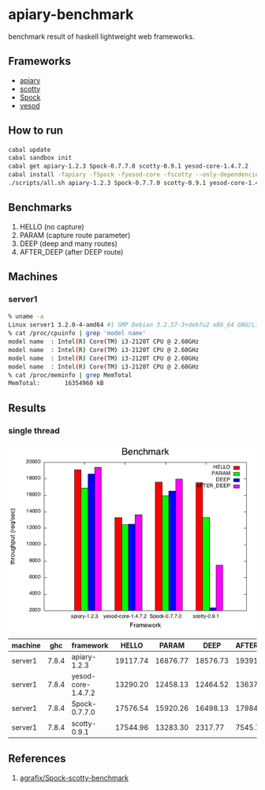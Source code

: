 apiary-benchmark
===
benchmark result of haskell lightweight web frameworks.

Frameworks
---
* [apiary](src/apiary.hs)
* [scotty](src/scotty.hs)
* [Spock](src/Spock.hs)
* [yesod](src/yesod.hs)

How to run
---
```.sh
cabal update
cabal sandbox init
cabal get apiary-1.2.3 Spock-0.7.7.0 scotty-0.9.1 yesod-core-1.4.7.2
cabal install -fapiary -fSpock -fyesod-core -fscotty --only-dependencies
./scripts/all.sh apiary-1.2.3 Spock-0.7.7.0 scotty-0.9.1 yesod-core-1.4.7.2
```

Benchmarks
---
1. HELLO (no capture)
2. PARAM (capture route parameter)
3. DEEP  (deep and many routes)
3. AFTER_DEEP (after DEEP route)

Machines
---

### server1

```.sh
% uname -a
Linux server1 3.2.0-4-amd64 #1 SMP Debian 3.2.57-3+deb7u2 x86_64 GNU/Linux
% cat /proc/cpuinfo | grep 'model name'
model name	: Intel(R) Core(TM) i3-2120T CPU @ 2.60GHz
model name	: Intel(R) Core(TM) i3-2120T CPU @ 2.60GHz
model name	: Intel(R) Core(TM) i3-2120T CPU @ 2.60GHz
model name	: Intel(R) Core(TM) i3-2120T CPU @ 2.60GHz
% cat /proc/meminfo | grep MemTotal
MemTotal:       16354960 kB
```

Results
---

### single thread

![result](./results/1/result-server1.png)

|machine  |ghc    |framework         |HELLO   |PARAM   |DEEP    |AFTER_DEEP|
|---------|-------|------------------|--------|--------|--------|----------|
|server1  |7.8.4  |apiary-1.2.3      |19117.74|16876.77|18576.73|19391.30  |
|server1  |7.8.4  |yesod-core-1.4.7.2|13290.20|12458.13|12464.52|13637.11  |
|server1  |7.8.4  |Spock-0.7.7.0     |17576.54|15920.26|16498.13|17984.77  |
|server1  |7.8.4  |scotty-0.9.1      |17544.96|13283.30|2317.77 |7545.78   |

References
---
1. [agrafix/Spock-scotty-benchmark](https://github.com/agrafix/Spock-scotty-benchmark)
